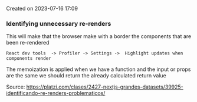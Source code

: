 Created on 2023-07-16 17:09 

### Identifying unnecessary re-renders

This will make that the browser make with a border the components that are been re-rendered

	React dev tools  -> Profiler -> Settings ->  Highlight updates when components render

The memoization is applied when we have a function and the input or props are the same we should return the already calculated return value

Source: https://platzi.com/clases/2427-nextjs-grandes-datasets/39925-identificando-re-renders-problematicos/